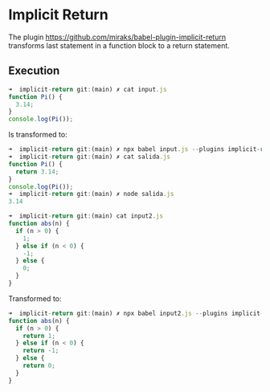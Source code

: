 # Implicit Return

The plugin https://github.com/miraks/babel-plugin-implicit-return transforms last statement in a function block to a return statement.

## Execution

```js 
➜  implicit-return git:(main) ✗ cat input.js
function Pi() {
  3.14;
}
console.log(Pi());
```

Is transformed to:

```js
➜  implicit-return git:(main) ✗ npx babel input.js --plugins implicit-return -o salida.js
➜  implicit-return git:(main) ✗ cat salida.js 
function Pi() {
  return 3.14;
}
console.log(Pi());
➜  implicit-return git:(main) ✗ node salida.js                                           
3.14
```

```js
➜  implicit-return git:(main) cat input2.js 
function abs(n) {
  if (n > 0) {
    1;
  } else if (n < 0) {
    -1;
  } else {
    0;
  }
}
```

Transformed to:

```js
➜  implicit-return git:(main) ✗ npx babel input2.js --plugins implicit-return
function abs(n) {
  if (n > 0) {
    return 1;
  } else if (n < 0) {
    return -1;
  } else {
    return 0;
  }
}
```
